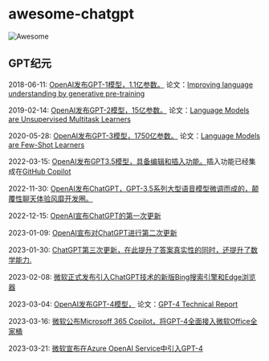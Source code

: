 # awesome-chatgpt

![Awesome](https://cdn.rawgit.com/sindresorhus/awesome/d7305f38d29fed78fa85652e3a63e154dd8e8829/media/badge.svg)

## GPT纪元
2018-06-11: [OpenAI发布GPT-1模型，1.1亿参数。](https://openai.com/research/language-unsupervised)
论文：[Improving language understanding by generative pre-training](https://www.cs.ubc.ca/~amuham01/LING530/papers/radford2018improving.pdf)

2019-02-14: [OpenAI发布GPT-2模型，15亿参数。](https://openai.com/research/better-language-models)
论文：[Language Models are Unsupervised Multitask Learners](https://cdn.openai.com/better-language-models/language_models_are_unsupervised_multitask_learners.pdf)

2020-05-28: [OpenAI发布GPT-3模型，1750亿参数。](https://openai.com/research/language-models-are-few-shot-learners)
论文：[Language Models are Few-Shot Learners
](https://arxiv.org/abs/2005.14165)

2022-03-15: [OpenAI发布GPT3.5模型，具备编辑和插入功能。](https://openai.com/blog/gpt-3-edit-insert)插入功能已经集成在[GitHub Copilot](https://github.com/features/copilot/)

2022-11-30: [OpenAI发布ChatGPT，GPT-3.5系列大型语音模型微调而成的，颠覆性聊天体验风靡开发圈。](https://openai.com/blog/chatgpt)

2022-12-15: [OpenAI宣布ChatGPT的第一次更新](https://help.openai.com/en/articles/6825453-chatgpt-release-notes)

2023-01-09: [OpenAI宣布对ChatGPT进行第二次更新](https://help.openai.com/en/articles/6825453-chatgpt-release-notes)

2023-01-30: [ChatGPT第三次更新，在此提升了答案真实性的同时，还提升了数学能力.](https://help.openai.com/en/articles/6825453-chatgpt-release-notes)

2023-02-08: [微软正式发布引入ChatGPT技术的新版Bing搜索引擎和Edge浏览器](https://blogs.microsoft.com/blog/2023/02/07/reinventing-search-with-a-new-ai-powered-microsoft-bing-and-edge-your-copilot-for-the-web/)

2023-03-04: [OpenAI发布GPT-4模型，](https://openai.com/research/gpt-4)
论文：[GPT-4 Technical Report](https://arxiv.org/abs/2303.08774)

2023-03-16: [微软公布Microsoff 365 Copilot，将GPT-4全面接入微软Office全家桶](https://blogs.microsoft.com/blog/2023/03/16/introducing-microsoft-365-copilot-your-copilot-for-work/?ocid=usoc_TWITTER_M365_spl100003915726873)

2023-03-21: [微软宣布在Azure OpenAI Service中引入GPT-4](https://azure.microsoft.com/zh-cn/blog/introducing-gpt4-in-azure-openai-service/)

